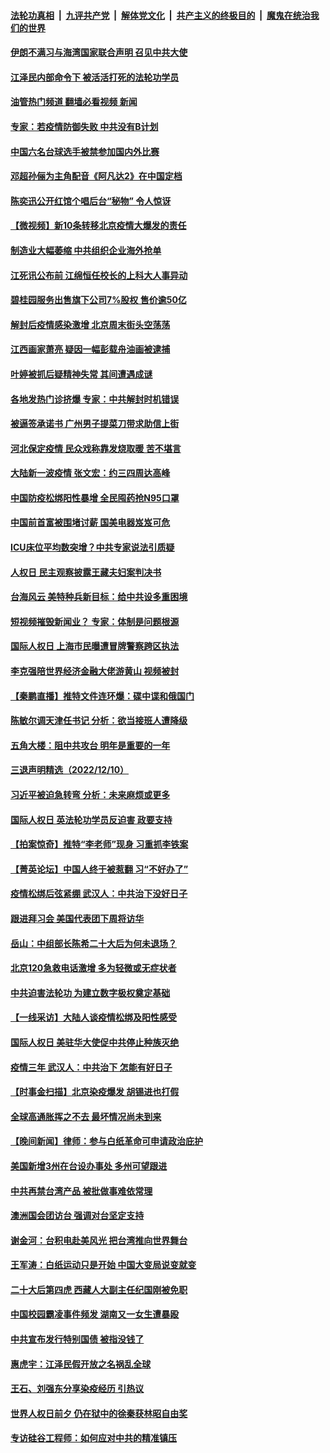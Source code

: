 ####  [法轮功真相](../../../../basic/blob/master/README.md?t=12121201) &nbsp;|&nbsp; [九评共产党](../../../../9ping.md/blob/master/README.md?t=12121201) &nbsp;|&nbsp; [解体党文化](../../../../jtdwh.md/blob/master/README.md?t=12121201)  &nbsp;|&nbsp; [共产主义的终极目的](../../../../gczydzjmd.md/blob/master/README.md?t=12121201) &nbsp;|&nbsp; [魔鬼在统治我们的世界](../../../../mgztzwmdsj.md/blob/master/README.md?t=12121201) 

#### [伊朗不满习与海湾国家联合声明 召见中共大使](../pages/nsc413/n13882879.md?t=12121201) 

#### [江泽民内部命令下 被活活打死的法轮功学员](../pages/nsc413/n13877409.md?t=12121201) 

#### [油管热门频道 翻墙必看视频 新闻](http://129.146.143.75:81/youtube.html?12121201)

#### [专家：若疫情防御失败 中共没有B计划](../pages/nsc413/n13882811.md?t=12121201) 

#### [中国六名台球选手被禁参加国内外比赛](../pages/nsc413/n13882814.md?t=12121201) 

#### [邓超孙俪为主角配音《阿凡达2》在中国定档](../pages/nsc413/n13882787.md?t=12121201) 

#### [陈奕迅公开红馆个唱后台“秘物” 令人惊讶](../pages/nsc413/n13882805.md?t=12121201) 

#### [【微视频】新10条转移北京疫情大爆发的责任](../pages/nsc413/n13882751.md?t=12121201) 

#### [制造业大幅萎缩 中共组织企业海外抢单](../pages/nsc413/n13882807.md?t=12121201) 

#### [江死讯公布前 江绵恒任校长的上科大人事异动](../pages/nsc413/n13882789.md?t=12121201) 

#### [碧桂园服务出售旗下公司7%股权 售价逾50亿](../pages/nsc413/n13882785.md?t=12121201) 

#### [解封后疫情感染激增 北京周末街头空荡荡](../pages/nsc413/n13882749.md?t=12121201) 

#### [江西画家萧亮 疑因一幅彭载舟油画被逮捕](../pages/nsc413/n13882723.md?t=12121201) 

#### [叶婷被抓后疑精神失常 其间遭遇成谜](../pages/nsc413/n13882350.md?t=12121201) 

#### [各地发热门诊挤爆 专家：中共解封时机错误](../pages/nsc413/n13882598.md?t=12121201) 

#### [被逼签承诺书 广州男子提菜刀带求助信上街](../pages/nsc413/n13882547.md?t=12121201) 

#### [河北保定疫情 民众戏称靠发烧取暖 苦不堪言](../pages/nsc413/n13882624.md?t=12121201) 

#### [大陆新一波疫情 张文宏：约三四周达高峰](../pages/nsc413/n13882609.md?t=12121201) 

#### [中国防疫松绑阳性暴增 全民囤药抢N95口罩](../pages/nsc413/n13882580.md?t=12121201) 

#### [中国前首富被围堵讨薪 国美电器岌岌可危](../pages/nsc413/n13882558.md?t=12121201) 

#### [ICU床位平均数突增？中共专家说法引质疑](../pages/nsc413/n13882509.md?t=12121201) 


#### [人权日 民主观察披露王藏夫妇案判决书](../pages/nsc413/n13882517.md?t=12121201) 

#### [台海风云 美特种兵新目标：给中共设多重困境](../pages/nsc413/n13881958.md?t=12121201) 

#### [短视频摧毁新闻业？ 专家：体制是问题根源](../pages/nsc413/n13882513.md?t=12121201) 

#### [国际人权日 上海市民曝遭冒牌警察跨区执法](../pages/nsc413/n13882447.md?t=12121201) 

#### [李克强陪世界经济金融大佬游黄山 视频被封](../pages/nsc413/n13882460.md?t=12121201) 

#### [【秦鹏直播】推特文件连环爆：碟中谍和俄国门](../pages/nsc413/n13882409.md?t=12121201) 

#### [陈敏尔调天津任书记 分析：欲当接班人遭降级](../pages/nsc413/n13882458.md?t=12121201) 

#### [五角大楼：阻中共攻台 明年是重要的一年](../pages/nsc413/n13882467.md?t=12121201) 

#### [三退声明精选（2022/12/10）](../pages/nsc413/n13882448.md?t=12121201) 

#### [习近平被迫急转弯 分析：未来麻烦或更多](../pages/nsc413/n13881769.md?t=12121201) 

#### [国际人权日 英法轮功学员反迫害 政要支持](../pages/nsc413/n13882386.md?t=12121201) 

#### [【拍案惊奇】推特“李老师”现身 习重抓李铁案](../pages/nsc413/n13882394.md?t=12121201) 

#### [【菁英论坛】中国人终于被惹翻 习“不好办了”](../pages/nsc413/n13882351.md?t=12121201) 

#### [疫情松绑后弦紧绷 武汉人：中共治下没好日子](../pages/nsc413/n13882348.md?t=12121201) 

#### [跟进拜习会 美国代表团下周将访华](../pages/nsc413/n13882361.md?t=12121201) 

#### [岳山：中组部长陈希二十大后为何未退场？](../pages/nsc413/n13881951.md?t=12121201) 

#### [北京120急救电话激增 多为轻微或无症状者](../pages/nsc413/n13882340.md?t=12121201) 

#### [中共迫害法轮功 为建立数字极权奠定基础](../pages/nsc413/n13882266.md?t=12121201) 

#### [【一线采访】大陆人谈疫情松绑及阳性感受](../pages/nsc413/n13882311.md?t=12121201) 

#### [国际人权日 美驻华大使促中共停止种族灭绝](../pages/nsc413/n13882332.md?t=12121201) 

#### [疫情三年 武汉人：中共治下 怎能有好日子](../pages/nsc413/n13881957.md?t=12121201) 

#### [【时事金扫描】北京染疫爆发 胡锡进也打假](../pages/nsc413/n13882268.md?t=12121201) 


#### [全球高通胀挥之不去 最坏情况尚未到来](../pages/nsc413/n13882292.md?t=12121201) 



#### [【晚间新闻】律师：参与白纸革命可申请政治庇护](../pages/nsc413/n13882286.md?t=12121201) 

#### [美国新增3州在台设办事处 多州可望跟进](../pages/nsc413/n13882272.md?t=12121201) 

#### [中共再禁台湾产品 被批做事难依常理](../pages/nsc413/n13882199.md?t=12121201) 

#### [澳洲国会团访台 强调对台坚定支持](../pages/nsc413/n13882259.md?t=12121201) 

#### [谢金河：台积电赴美风光 把台湾推向世界舞台](../pages/nsc413/n13882068.md?t=12121201) 

#### [王军涛：白纸运动只是开始 中国大变局说变就变](../pages/nsc413/n13882183.md?t=12121201) 

#### [二十大后第四虎 西藏人大副主任纪国刚被免职](../pages/nsc413/n13882174.md?t=12121201) 

#### [中国校园霸凌事件频发 湖南又一女生遭暴殴](../pages/nsc413/n13882168.md?t=12121201) 

#### [中共宣布发行特别国债 被指没钱了](../pages/nsc413/n13882117.md?t=12121201) 

#### [惠虎宇：江泽民假开放之名祸乱全球](../pages/nsc413/n13882119.md?t=12121201) 

#### [王石、刘强东分享染疫经历 引热议](../pages/nsc413/n13882120.md?t=12121201) 

#### [世界人权日前夕 仍在狱中的徐秦获林昭自由奖](../pages/nsc413/n13881950.md?t=12121201) 

#### [专访硅谷工程师：如何应对中共的精准镇压](../pages/nsc413/n13882021.md?t=12121201) 

<img src='http://gfw-breaker.win/goodnews/indexes/nsc413.md' width='0px' height='0px'/>
